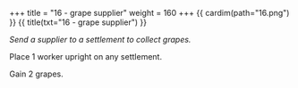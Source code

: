+++
title = "16 - grape supplier"
weight = 160
+++
{{ cardim(path="16.png") }}
{{ title(txt="16 - grape supplier") }}


*Send a supplier to a settlement to collect grapes.*

Place 1 worker upright on any settlement.

Gain 2 grapes.
